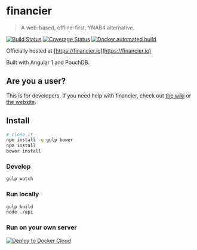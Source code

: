 # financier

 > A web-based, offline-first, YNAB4 alternative.

[![Build Status](https://travis-ci.org/aeharding/financier.svg?branch=master)](https://travis-ci.org/aeharding/financier)
[![Coverage Status](https://coveralls.io/repos/github/aeharding/financier/badge.svg?branch=master)](https://coveralls.io/github/aeharding/financier?branch=master)
[![Docker automated build](https://img.shields.io/badge/docker.io-aeharding/financier-blue.svg)](https://hub.docker.com/r/aeharding/financier/)

Officially hosted at [https://financier.io](https://financier.io)
 
Built with Angular 1 and PouchDB.

## Are you a user?

This is for developers. If you need help with financier, check out [the wiki](https://github.com/aeharding/financier/wiki) or [the website](https://financier.io).

## Install

```sh
# clone it
npm install -g gulp bower
npm install
bower install
```

### Develop

```sh
gulp watch
```

### Run locally

```sh
gulp build
node ./api
```

### Run on your own server

[![Deploy to Docker Cloud](https://files.cloud.docker.com/images/deploy-to-dockercloud.svg)](https://cloud.docker.com/stack/deploy/)
